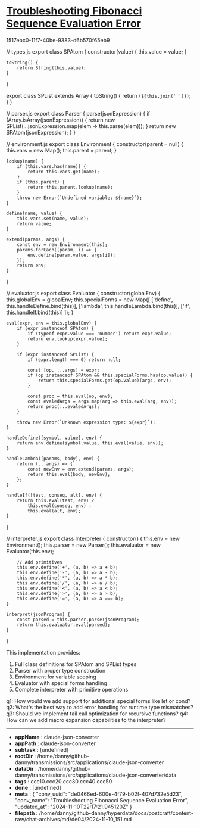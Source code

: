 # [Troubleshooting Fibonacci Sequence Evaluation Error](https://claude.ai/chat/de0466ed-600e-4f79-b02f-407d732e5d23)

1517ebc0-11f7-40be-9383-d6b570f65eb9

 

<antArtifact identifier="lisp-interpreter" type="application/vnd.ant.code" language="javascript" title="Complete LISP Interpreter Implementation">
// types.js
export class SPAtom {
    constructor(value) {
        this.value = value;
    }
    
    toString() {
        return String(this.value);
    }
}

export class SPList extends Array {
    toString() {
        return `(${this.join(' ')})`;
    }
}

// parser.js
export class Parser {
    parse(jsonExpression) {
        if (Array.isArray(jsonExpression)) {
            return new SPList(...jsonExpression.map(elem => this.parse(elem)));
        }
        return new SPAtom(jsonExpression);
    }
}

// environment.js
export class Environment {
    constructor(parent = null) {
        this.vars = new Map();
        this.parent = parent;
    }

    lookup(name) {
        if (this.vars.has(name)) {
            return this.vars.get(name);
        }
        if (this.parent) {
            return this.parent.lookup(name);
        }
        throw new Error(`Undefined variable: ${name}`);
    }

    define(name, value) {
        this.vars.set(name, value);
        return value;
    }

    extend(params, args) {
        const env = new Environment(this);
        params.forEach((param, i) => {
            env.define(param.value, args[i]);
        });
        return env;
    }
}

// evaluator.js
export class Evaluator {
    constructor(globalEnv) {
        this.globalEnv = globalEnv;
        this.specialForms = new Map([
            ['define', this.handleDefine.bind(this)],
            ['lambda', this.handleLambda.bind(this)],
            ['if', this.handleIf.bind(this)]
        ]);
    }

    eval(expr, env = this.globalEnv) {
        if (expr instanceof SPAtom) {
            if (typeof expr.value === 'number') return expr.value;
            return env.lookup(expr.value);
        }
        
        if (expr instanceof SPList) {
            if (expr.length === 0) return null;
            
            const [op, ...args] = expr;
            if (op instanceof SPAtom && this.specialForms.has(op.value)) {
                return this.specialForms.get(op.value)(args, env);
            }
            
            const proc = this.eval(op, env);
            const evaledArgs = args.map(arg => this.eval(arg, env));
            return proc(...evaledArgs);
        }
        
        throw new Error(`Unknown expression type: ${expr}`);
    }

    handleDefine([symbol, value], env) {
        return env.define(symbol.value, this.eval(value, env));
    }

    handleLambda([params, body], env) {
        return (...args) => {
            const newEnv = env.extend(params, args);
            return this.eval(body, newEnv);
        };
    }

    handleIf([test, conseq, alt], env) {
        return this.eval(test, env) ? 
            this.eval(conseq, env) : 
            this.eval(alt, env);
    }
}

// interpreter.js
export class Interpreter {
    constructor() {
        this.env = new Environment();
        this.parser = new Parser();
        this.evaluator = new Evaluator(this.env);
        
        // Add primitives
        this.env.define('+', (a, b) => a + b);
        this.env.define('-', (a, b) => a - b);
        this.env.define('*', (a, b) => a * b);
        this.env.define('/', (a, b) => a / b);
        this.env.define('<', (a, b) => a < b);
        this.env.define('>', (a, b) => a > b);
        this.env.define('=', (a, b) => a === b);
    }

    interpret(jsonProgram) {
        const parsed = this.parser.parse(jsonProgram);
        return this.evaluator.eval(parsed);
    }
}
</antArtifact>

This implementation provides:
1. Full class definitions for SPAtom and SPList types
2. Parser with proper type construction
3. Environment for variable scoping
4. Evaluator with special forms handling
5. Complete interpreter with primitive operations

q1: How would we add support for additional special forms like let or cond?
q2: What's the best way to add error handling for runtime type mismatches?
q3: Should we implement tail call optimization for recursive functions?
q4: How can we add macro expansion capabilities to the interpreter?

---

* **appName** : claude-json-converter
* **appPath** : claude-json-converter
* **subtask** : [undefined]
* **rootDir** : /home/danny/github-danny/transmissions/src/applications/claude-json-converter
* **dataDir** : /home/danny/github-danny/transmissions/src/applications/claude-json-converter/data
* **tags** : ccc10.ccc20.ccc30.ccc40.ccc50
* **done** : [undefined]
* **meta** : {
  "conv_uuid": "de0466ed-600e-4f79-b02f-407d732e5d23",
  "conv_name": "Troubleshooting Fibonacci Sequence Evaluation Error",
  "updated_at": "2024-11-10T22:17:21.945120Z"
}
* **filepath** : /home/danny/github-danny/hyperdata/docs/postcraft/content-raw/chat-archives/md/de04/2024-11-10_151.md